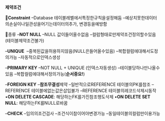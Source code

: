 **제약조건**

**Constraint**
–Database 테이블레벨에서특정한규칙을설정해둠
–예상치못한데이터의손실이나일관성을어기는데이터의추가, 변경등을예방함

종류
–**NOT NULL**
	–NULL 값이들어올수없음
	–컬럼형태로만제약조건정의할수있음(테이블제약조건불가)
	
–**UNIQUE** 
	–중복된값을허용하지않음(NULL은들어올수있음)
	–복합컬럼에대해서도정의가능
	–자동적으로인덱스생성
	
–**PRIMARY KEY**
	–NOT NULL + UNIQUE (인덱스자동생성)
	–테이블당하나만나올수있음
	–복합컬럼에대해서정의가능(**순서중요!**)
	
–**FOREIGN KEY**
	–**참조무결성**제약
	–일반적으로REFERENCE 테이블의PK를참조
	–REFERENCE 테이블에없는값은삽입불가
	–REFERENCE 테이블의레코드삭제시동작
		•**ON DELETE CASCADE**: 해당하는FK를가진참조행도삭제
		•**ON DELETE SET NULL**: 해당하는FK를NULL로바꿈
		
–**CHECK**
	–임의의조건검사
	–조건식이참이어야변경가능
	–동일테이블의컬럼만이용가능

  